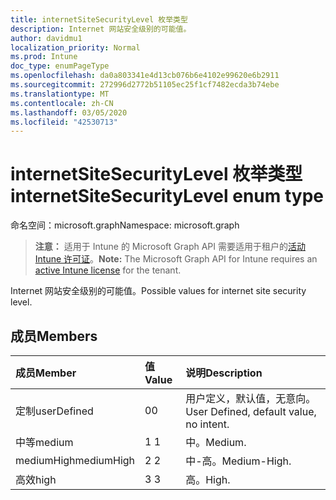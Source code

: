 ```yaml
---
title: internetSiteSecurityLevel 枚举类型
description: Internet 网站安全级别的可能值。
author: davidmu1
localization_priority: Normal
ms.prod: Intune
doc_type: enumPageType
ms.openlocfilehash: da0a803341e4d13cb076b6e4102e99620e6b2911
ms.sourcegitcommit: 272996d2772b51105ec25f1cf7482ecda3b74ebe
ms.translationtype: MT
ms.contentlocale: zh-CN
ms.lasthandoff: 03/05/2020
ms.locfileid: "42530713"
---
```

# <a name="internetsitesecuritylevel-enum-type"></a><span data-ttu-id="ea38b-103">internetSiteSecurityLevel 枚举类型</span><span class="sxs-lookup"><span data-stu-id="ea38b-103">internetSiteSecurityLevel enum type</span></span>

<span data-ttu-id="ea38b-104">命名空间：microsoft.graph</span><span class="sxs-lookup"><span data-stu-id="ea38b-104">Namespace: microsoft.graph</span></span>

> <span data-ttu-id="ea38b-105">**注意：** 适用于 Intune 的 Microsoft Graph API 需要适用于租户的[活动 Intune 许可证](https://go.microsoft.com/fwlink/?linkid=839381)。</span><span class="sxs-lookup"><span data-stu-id="ea38b-105">**Note:** The Microsoft Graph API for Intune requires an [active Intune license](https://go.microsoft.com/fwlink/?linkid=839381) for the tenant.</span></span>

<span data-ttu-id="ea38b-106">Internet 网站安全级别的可能值。</span><span class="sxs-lookup"><span data-stu-id="ea38b-106">Possible values for internet site security level.</span></span>

## <a name="members"></a><span data-ttu-id="ea38b-107">成员</span><span class="sxs-lookup"><span data-stu-id="ea38b-107">Members</span></span>
|<span data-ttu-id="ea38b-108">成员</span><span class="sxs-lookup"><span data-stu-id="ea38b-108">Member</span></span>|<span data-ttu-id="ea38b-109">值</span><span class="sxs-lookup"><span data-stu-id="ea38b-109">Value</span></span>|<span data-ttu-id="ea38b-110">说明</span><span class="sxs-lookup"><span data-stu-id="ea38b-110">Description</span></span>|
|:---|:---|:---|
|<span data-ttu-id="ea38b-111">定制</span><span class="sxs-lookup"><span data-stu-id="ea38b-111">userDefined</span></span>|<span data-ttu-id="ea38b-112">0</span><span class="sxs-lookup"><span data-stu-id="ea38b-112">0</span></span>|<span data-ttu-id="ea38b-113">用户定义，默认值，无意向。</span><span class="sxs-lookup"><span data-stu-id="ea38b-113">User Defined, default value, no intent.</span></span>|
|<span data-ttu-id="ea38b-114">中等</span><span class="sxs-lookup"><span data-stu-id="ea38b-114">medium</span></span>|<span data-ttu-id="ea38b-115">1 </span><span class="sxs-lookup"><span data-stu-id="ea38b-115">1</span></span>|<span data-ttu-id="ea38b-116">中。</span><span class="sxs-lookup"><span data-stu-id="ea38b-116">Medium.</span></span>|
|<span data-ttu-id="ea38b-117">mediumHigh</span><span class="sxs-lookup"><span data-stu-id="ea38b-117">mediumHigh</span></span>|<span data-ttu-id="ea38b-118">2 </span><span class="sxs-lookup"><span data-stu-id="ea38b-118">2</span></span>|<span data-ttu-id="ea38b-119">中-高。</span><span class="sxs-lookup"><span data-stu-id="ea38b-119">Medium-High.</span></span>|
|<span data-ttu-id="ea38b-120">高效</span><span class="sxs-lookup"><span data-stu-id="ea38b-120">high</span></span>|<span data-ttu-id="ea38b-121">3 </span><span class="sxs-lookup"><span data-stu-id="ea38b-121">3</span></span>|<span data-ttu-id="ea38b-122">高。</span><span class="sxs-lookup"><span data-stu-id="ea38b-122">High.</span></span>|




